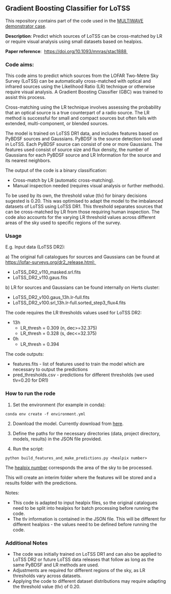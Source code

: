 ## Gradient Boosting Classifier for LoTSS 

This repository contains part of the code used in the [MULTIWAVE demonstrator case](https://confluence.skatelescope.org/display/SRCSC/MULTIWAVE). 

**Description**: Predict which sources of LoTSS can be cross-matched by LR or require visual analysis using small datasets based on healpixs.

**Paper reference**:  https://doi.org/10.1093/mnras/stac1888 

### Code aims:

This code aims to predict which sources from the LOFAR Two-Metre Sky Survey (LoTSS) can be automatically cross-matched with optical and infrared sources using the Likelihood Ratio (LR) technique or otherwise require visual analysis. A Gradient Boosting Classifier (GBC) was trained to assist this process. 

Cross-matching using the LR technique involves assessing the probability that an optical source is a true counterpart of a radio source. The LR method is successful for small and compact sources but often fails with extended, multi-component, or blended sources.  

The model is trained on LoTSS DR1 data, and includes features based on PyBDSF sources and Gaussians. PyBDSF is the source detection tool used in LoTSS. Each PyBDSF source can consist of one or more Gaussians. The features used consist of source size and flux density, the number of Gaussians for each PyBDSF source and LR Information for the source and its nearest neighbors. 

The output of the code is a binary classification: 
* Cross-match by LR (automatic cross-matching).
* Manual inspection needed (requires visual analysis or further methods). 

To be used by its own, the threshold value (tlv) for binary decisions sugested is 0.20. This was optimised to adapt the model to the imbalanced datasets of LoTSS using LoTSS DR1. This threshold separates sources that can be cross-matched by LR from those requiring human inspection. The code also accounts for the varying LR threshold values across different areas of the sky used to specific regions of the survey. 

### Usage 

E.g. Input data (LoTSS DR2): 

a) The original full catalogues for sources and Gaussians can be found at https://lofar-surveys.org/dr2_release.html: 
* LoTSS_DR2_v110_masked.srl.fits 
* LoTSS_DR2_v110.gaus.fits 

b) LR for sources and Gaussians can be found internally on Herts cluster: 
* LoTSS_DR2_v100.gaus_13h.lr-full.fits 
* LoTSS_DR2_v100.srl_13h.lr-full.sorted_step3_flux4.fits 

The code requires the LR thresholds values used for LoTSS DR2: 
* 13h 
  * LR_thresh = 0.309 (n, dec>=32.375) 
  * LR_thresh = 0.328 (s, dec<=32.375) 
* 0h 
  * LR_thresh = 0.394 

The code outputs: 
* features.fits - list of features used to train the model which are necessary to output the predictions
* pred_thresholds.csv - predictions for different thresholds (we used tlv=0.20 for DR1)


### How to run the rode

1. Set the environment (for example in conda):

` conda env create -f environment.yml `

2. Download the model. Currently download from [here](https://github.com/laraalegre/LOFARMachineLearningClassifier/tree/main/models).

3. Define the paths for the necessary directories (data, project directory, models, results) in the JSON file provided.

4. Run the script:

` python build_features_and_make_predictions.py <healpix number> `

The [healpix number](LOFAR/DR2/healpix_batch.py) corresponds the area of the sky to be processed. 

This will create an interim folder where the features will be stored and a results folder with the predictions.

Notes: 

* This code is adapted to input healpix files, so the original catalogues need to be split into healpixs for batch processing before running the code.
* The tlv information is contained in the JSON file. This will be different for different healpixs - the values need to be defined before running the code.


### Additional Notes 

* The code was initially trained on LoTSS DR1 and can also be applied to LoTSS DR2 or future LoTSS data releases that follow as long as the same PyBDSF and LR methods are used. 
* Adjustments are required for different regions of the sky, as LR thresholds vary across datasets.
* Applying the code to different dataset distributions may require adapting the threshold value (tlv) of 0.20.

